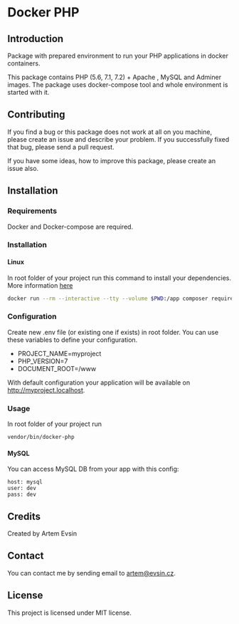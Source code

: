 # Docker PHP

## Introduction

Package with prepared environment to run your PHP applications in docker containers.

This package contains PHP (5.6, 7.1, 7.2) + Apache , MySQL and Adminer images. The package uses docker-compose tool and whole environment
is started with it. 

## Contributing

If you find a bug or this package does not work at all on you machine, please create an issue and describe your problem. If
you successfully fixed that bug, please send a pull request. 

If you have some ideas, how to improve this package, please create an issue also.

## Installation

### Requirements

Docker and Docker-compose are required.

### Installation

#### Linux

In root folder of your project run this command to install your dependencies. 
More information [here](https://hub.docker.com/r/library/composer/)
```bash
docker run --rm --interactive --tty --volume $PWD:/app composer require --dev artemevsin/docker-php
```

### Configuration

Create new .env file (or existing one if exists) in root folder. You can use these variables to define your configuration.

- PROJECT_NAME=myproject
- PHP_VERSION=7
- DOCUMENT_ROOT=/www

With default configuration your application will be available on http://myproject.localhost.

### Usage
In root folder of your project run
```bash
vendor/bin/docker-php
```

#### MySQL
You can access MySQL DB from your app with this config:
```
host: mysql
user: dev
pass: dev
```

## Credits

Created by Artem Evsin

## Contact

You can contact me by sending email to artem@evsin.cz.

## License

This project is licensed under MIT license.